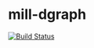 mill-dgraph
===========

[![Build Status](https://travis-ci.org/ajrnz/mill-draph.svg?branch=master)](https://travis-ci.org/ajrnz/mill-dgraph)

